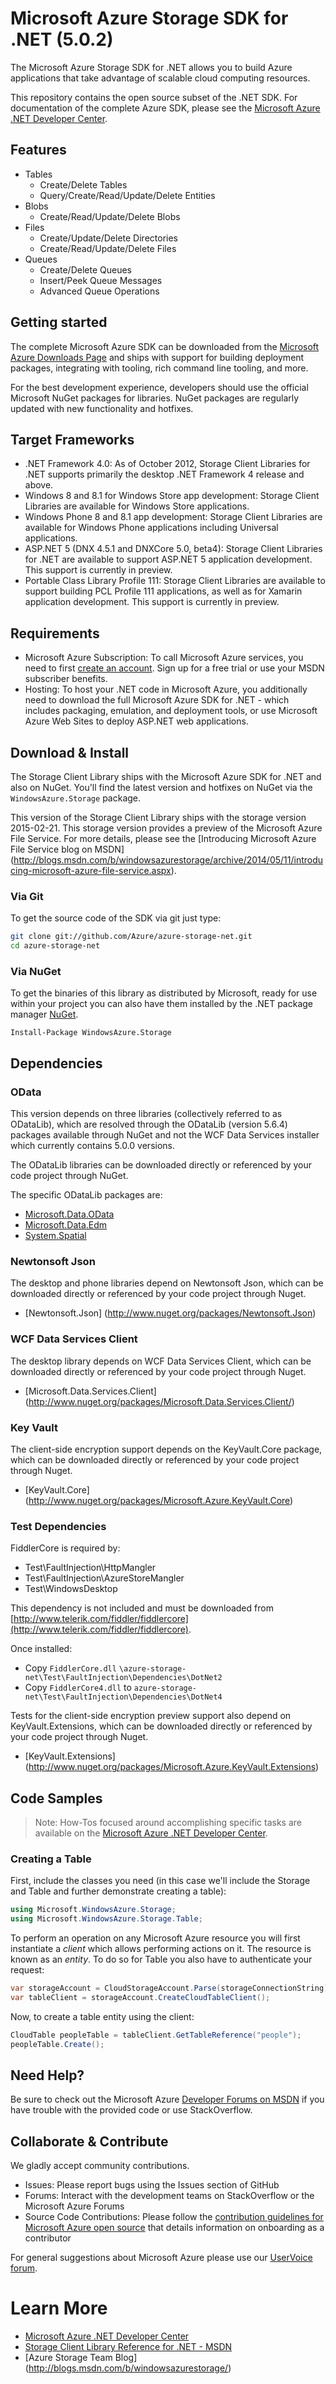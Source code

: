 # Microsoft Azure Storage SDK for .NET (5.0.2)

The Microsoft Azure Storage SDK for .NET allows you to build Azure applications 
that take advantage of scalable cloud computing resources.

This repository contains the open source subset of the .NET SDK. For documentation of the 
complete Azure SDK, please see the [Microsoft Azure .NET Developer Center](http://azure.microsoft.com/en-us/develop/net/).

## Features

- Tables
    - Create/Delete Tables
    - Query/Create/Read/Update/Delete Entities
- Blobs
    - Create/Read/Update/Delete Blobs
- Files
	- Create/Update/Delete Directories
	- Create/Read/Update/Delete Files
- Queues
    - Create/Delete Queues
    - Insert/Peek Queue Messages
    - Advanced Queue Operations
	
## Getting started

The complete Microsoft Azure SDK can be downloaded from the [Microsoft Azure Downloads Page](http://azure.microsoft.com/en-us/downloads/?sdk=net) and ships with support for building deployment packages, integrating with tooling, rich command line tooling, and more.

For the best development experience, developers should use the official Microsoft NuGet packages for libraries. NuGet packages are regularly updated with new functionality and hotfixes. 

## Target Frameworks

- .NET Framework 4.0: As of October 2012, Storage Client Libraries for .NET supports primarily the desktop .NET Framework 4 release and above.
- Windows 8 and 8.1 for Windows Store app development: Storage Client Libraries are available for Windows Store applications.
- Windows Phone 8 and 8.1 app development: Storage Client Libraries are available for Windows Phone applications including Universal applications.
- ASP.NET 5 (DNX 4.5.1 and DNXCore 5.0, beta4): Storage Client Libraries for .NET are available to support ASP.NET 5 application development. This support is currently in preview. 
- Portable Class Library Profile 111: Storage Client Libraries are available to support building PCL Profile 111 applications, as well as for Xamarin application development. This support is currently in preview.
 
## Requirements

- Microsoft Azure Subscription: To call Microsoft Azure services, you need to first [create an account](https://account.windowsazure.com/Home/Index). Sign up for a free trial or use your MSDN subscriber benefits.
- Hosting: To host your .NET code in Microsoft Azure, you additionally need to download the full Microsoft Azure SDK for .NET - which includes packaging,
    emulation, and deployment tools, or use Microsoft Azure Web Sites to deploy ASP.NET web applications.

## Download & Install

The Storage Client Library ships with the Microsoft Azure SDK for .NET and also on NuGet. You'll find the latest version and hotfixes on NuGet via the `WindowsAzure.Storage` package. 

This version of the Storage Client Library ships with the storage version 2015-02-21. This storage version provides a preview of the Microsoft Azure File Service. For more details,
please see the [Introducing Microsoft Azure File Service blog on MSDN] (http://blogs.msdn.com/b/windowsazurestorage/archive/2014/05/11/introducing-microsoft-azure-file-service.aspx).

### Via Git

To get the source code of the SDK via git just type:

```bash
git clone git://github.com/Azure/azure-storage-net.git
cd azure-storage-net
```

### Via NuGet

To get the binaries of this library as distributed by Microsoft, ready for use
within your project you can also have them installed by the .NET package manager [NuGet](http://www.nuget.org/).

`Install-Package WindowsAzure.Storage`

## Dependencies

### OData

This version depends on three libraries (collectively referred to as ODataLib), which are resolved through the ODataLib (version 5.6.4) packages available through NuGet and not the WCF Data Services installer which currently contains 5.0.0 versions.

The ODataLib libraries can be downloaded directly or referenced by your code project through NuGet.  

The specific ODataLib packages are:

- [Microsoft.Data.OData](http://nuget.org/packages/Microsoft.Data.OData/)
- [Microsoft.Data.Edm](http://nuget.org/packages/Microsoft.Data.Edm/)
- [System.Spatial](http://nuget.org/packages/System.Spatial)

### Newtonsoft Json

The desktop and phone libraries depend on Newtonsoft Json, which can be downloaded directly or referenced by your code project through Nuget.

- [Newtonsoft.Json] (http://www.nuget.org/packages/Newtonsoft.Json)

### WCF Data Services Client

The desktop library depends on WCF Data Services Client, which can be downloaded directly or referenced by your code project through Nuget.

- [Microsoft.Data.Services.Client] (http://www.nuget.org/packages/Microsoft.Data.Services.Client/)

### Key Vault

The client-side encryption support depends on the KeyVault.Core package, which can be downloaded directly or referenced by your code project through Nuget.

- [KeyVault.Core] (http://www.nuget.org/packages/Microsoft.Azure.KeyVault.Core)

### Test Dependencies

FiddlerCore is required by:

- Test\FaultInjection\HttpMangler
- Test\FaultInjection\AzureStoreMangler
- Test\WindowsDesktop

This dependency is not included and must be downloaded from [http://www.telerik.com/fiddler/fiddlercore](http://www.telerik.com/fiddler/fiddlercore).

Once installed:

- Copy `FiddlerCore.dll` `\azure-storage-net\Test\FaultInjection\Dependencies\DotNet2`
- Copy `FiddlerCore4.dll` to `azure-storage-net\Test\FaultInjection\Dependencies\DotNet4`

Tests for the client-side encryption preview support also depend on KeyVault.Extensions, which can be downloaded directly or referenced by your code project through Nuget.

- [KeyVault.Extensions] (http://www.nuget.org/packages/Microsoft.Azure.KeyVault.Extensions)

## Code Samples

> Note:
> How-Tos focused around accomplishing specific tasks are available on the [Microsoft Azure .NET Developer Center](http://azure.microsoft.com/en-us/develop/net/).

### Creating a Table

First, include the classes you need (in this case we'll include the Storage and Table
and further demonstrate creating a table):

```csharp
using Microsoft.WindowsAzure.Storage;
using Microsoft.WindowsAzure.Storage.Table;
```

To perform an operation on any Microsoft Azure resource you will first instantiate
a *client* which allows performing actions on it. The resource is known as an 
*entity*. To do so for Table you also have to authenticate your request:

```csharp
var storageAccount = CloudStorageAccount.Parse(storageConnectionString);
var tableClient = storageAccount.CreateCloudTableClient();
```

Now, to create a table entity using the client:

```csharp
CloudTable peopleTable = tableClient.GetTableReference("people");
peopleTable.Create();
```

## Need Help?
Be sure to check out the Microsoft Azure [Developer Forums on MSDN](http://go.microsoft.com/fwlink/?LinkId=234489) if you have trouble with the provided code or use StackOverflow.

## Collaborate & Contribute

We gladly accept community contributions.

- Issues: Please report bugs using the Issues section of GitHub
- Forums: Interact with the development teams on StackOverflow or the Microsoft Azure Forums
- Source Code Contributions: Please follow the [contribution guidelines for Microsoft Azure open source](http://azure.github.io/guidelines.html) that details information on onboarding as a contributor 

For general suggestions about Microsoft Azure please use our [UserVoice forum](http://feedback.azure.com/forums/34192--general-feedback).

# Learn More

- [Microsoft Azure .NET Developer Center](http://azure.microsoft.com/en-us/develop/net/)
- [Storage Client Library Reference for .NET - MSDN](http://msdn.microsoft.com/en-us/library/wa_storage_30_reference_home.aspx)
- [Azure Storage Team Blog] (http://blogs.msdn.com/b/windowsazurestorage/)
